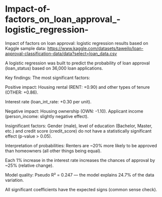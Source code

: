 # Impact-of-factors_on_loan_approval_-logistic_regression-

Impact of factors on loan approval: logistic regression results based on Kaggle sample data: https://www.kaggle.com/datasets/taweilo/loan-approval-classification-data/data?select=loan_data.csv

A logistic regression was built to predict the probability of loan approval (loan_status) based on 36,000 loan applications.

Key findings:
The most significant factors:

Positive impact:
Housing rental (RENT: +0.90) and other types of tenure (OTHER: +0.86).

Interest rate (loan_int_rate: +0.30 per unit).

Negative impact:
Housing ownership (OWN: -1.10).
Applicant income (person_income: slightly negative effect).

Insignificant factors:
Gender (male), level of education (Bachelor, Master, etc.) and credit score (credit_score) do not have a statistically significant effect (p-value > 0.05).

Interpretation of probabilities:
Renters are ~20% more likely to be approved than homeowners (all other things being equal).

Each 1% increase in the interest rate increases the chances of approval by ~25% (relative change).

Model quality:
Pseudo R² = 0.247 — the model explains 24.7% of the data variation.

All significant coefficients have the expected signs (common sense check).
